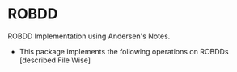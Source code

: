 ROBDD
=====

ROBDD Implementation using Andersen's Notes.
* This package implements the following operations on ROBDDs [described File Wise]
